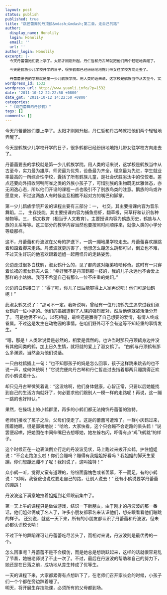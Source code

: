 ```yaml
---
layout: post
status: publish
published: true
title: "跳芭蕾舞的丹顶鹤&mdash;&mdash;第二章，走自己的路"
author:
  display_name: Honolily
  login: Honolily
  email: ''
  url: ''
author_login: Honolily
excerpt: |-
  今天丹蕾蕾她们要上学了。太阳才刚刚升起，丹仁哲和丹古琴就把他们两个轻轻地弄醒了。

  今天是鹤族少儿学校开学的日子，很多鹤都已经纷纷地地拖儿带女往学校方向走去了。

  丹蕾蕾要去的学校就是第一少儿鹤族学院。用人类的话来说，这学校是鹤族当中从古至今，实力最为雄厚，师资最为优秀，设备最为齐全，理念最为先进，学生就业率最高的一所综合性学校，囊括了所有鹤族儿童，是社会优胜劣汰中的佼佼者。差点还要向外招收阿鸭阿雀之类的外族小孩子了，可惜别族的生物既无优雅体态，亦无闲逸心态，所以他们开设的课程一点也吸引不了别族鸟类的注意。鹅族的鸟或许愿意来，不过这两族人有时候会互相瞧不起对方的嘴巴和脚掌。
wordpress_id: 1532
wordpress_url: http://www.yuanli.info/?p=1532
date: '2011-10-12 22:22:50 +0800'
date_gmt: '2011-10-12 14:22:50 +0800'
categories:
- "《跳芭蕾舞的丹顶鹤》"
tags: []
comments: []
---
```

<p>今天丹蕾蕾她们要上学了。太阳才刚刚升起，丹仁哲和丹古琴就把他们两个轻轻地弄醒了。</p>
<p>今天是鹤族少儿学校开学的日子，很多鹤都已经纷纷地地拖儿带女往学校方向走去了。</p>
<p>丹蕾蕾要去的学校就是第一少儿鹤族学院。用人类的话来说，这学校是鹤族当中从古至今，实力最为雄厚，师资最为优秀，设备最为齐全，理念最为先进，学生就业率最高的一所综合性学校，囊括了所有鹤族儿童，是社会优胜劣汰中的佼佼者。差点还要向外招收阿鸭阿雀之类的外族小孩子了，可惜别族的生物既无优雅体态，亦无闲逸心态，所以他们开设的课程一点也吸引不了别族鸟类的注意。鹅族的鸟或许愿意来，不过这两族人有时候会互相瞧不起对方的嘴巴和脚掌。<a id="more"></a><a id="more-1532"></a></p>
<p>第一少儿鹤族学院开设的课程主要有三部分：一， 社交。其主要授课内容为音乐舞蹈。二， 生存技能。其主要授课内容为捕鱼捞虾，翻草根，采草籽和认识各种植物等。三， 鹤文教育（相当于人文教育）。主要授课内容为鹤族历史，鹤族与人族的关系等等。这三部分的教学内容当然也要按照时间顺序来，就像人类的小学分等级那样。 </p>
<p>这不，丹蕾蕾和丹波波在父母的护送下，一跳一蹦地巢学校走去。丹蕾蕾喜欢蹦跳着和踮着脚来走路。丹波波就更厉害了，他想怎么蹦怎么跳都可以，倒立也不难，不过天生好玩的他喜欢跟着姐姐一起用怪异的走路姿势。</p>
<p>旁边走过很多白枕鹤，淑女鹤什么的，见了都向这对姐弟啧啧称奇。这时有一只穿着长裙的淑女鹤夫人说：&ldquo;幸好我不是丹顶鹤那一枝的，我的儿子永远也不会爱上那样的小姑娘。我可不希望自己有那么一位不庄重的媳妇。&rdquo;</p>
<p>旁边的白鹤接口了：&ldquo;得了吧，你儿子日后能攀得上人家再说吧！他们可是仙鹤呢！&rdquo;</p>
<p>此淑女鹤又说了：&ldquo;那可不一定。我听说啊，曾经有一位丹顶鹤先生追求过我们淑女鹤的一位小姐的。他们的婚姻遭到了人族的强烈反对，然后他俩就被活活分开了。 可是他俩不甘心，以死相逼，最终还是赢得了自己想要的爱情，有情人终成眷属。不过这是发生在动物园的事情。在咱们野外可不会有这等不知轻重的事情发生。 &rdquo;</p>
<p>&ldquo;嗯，那是！人类常说爱是必然的，相爱是偶然的。也许当时那只丹顶鹤身边并没有其他同类的鹤，加上日久生情，就将就的爱上了淑女鹤了。 &rdquo;白鹤与丹顶鹤有那么多渊源，当然会为他们说话。</p>
<p>一只白枕鹤插上一句：&ldquo;也不知那孩子的妈是怎么回事，孩子这样跳来跳去的也不说一声，成何体统啊！&rdquo;它说完便向丹古琴和丹仁哲走过去指着那两只蹦跳得正欢的小鹤说着什么。 </p>
<p>却只见丹古琴微笑着说：&ldquo;这没啥啊，他们身体健康，心智正常，只要以后她能找到自己的生活方向就好了，何必要求他们跟别人一模一样的走路呢！再说，这一蹦一跳的也好辩认。&rdquo;</p>
<p>果然，在操场上的小鹤群里，再多的小鹤们都无法掩饰丹蕾蕾的独特。 </p>
<p>老师们接收了孩子之后，父母们便走了。这是的蕾蕾可遭难了。一群小灰鹤过来，围着她瞧，很是鄙夷地说：&ldquo;哈哈，大家快看，这个只会蹦不会走路的呆头鹤！&rdquo;说罢便起哄，把她围在中间伸嘴巴去想啄她，她左躲右闪，吓得有点&ldquo;鸡飞鹤跳&rdquo;的样子。</p>
<p>这个时候正在一边表演倒立行走的丹波波见状，马上跑过来拨开众鹤，护住姐姐说：&ldquo;不会走路怎么啦！你们会蹦吗？蹦得有我姐姐好看吗？我姐姐的脚天生爱蹦，你们想蹦还蹦不了呢！我妈说了，这叫独特！&rdquo;</p>
<p>众小鹤一听，觉得又蛮有道理的，纷纷面露愧色或者羡慕，不一而足。有的小鹤说：&ldquo;对啊，我爸爸也说过要走自己的路，让别人说去！&rdquo; 还有小鹤说要学丹蕾蕾的蹦跳！</p>
<p>丹波波这下满意地拉着姐姐到老师跟前集中了。</p>
<p>第一天上午的课程只是做做游戏，结识一下新朋友。由于刚才的丹波波的那一番话，他们姐弟俩成了名人了，许多小朋友都慕名来认识他们，想亲眼看看他们蹦跳的样子。 还别说，就这一天下来，所有的小朋友都认识了丹蕾蕾和丹波波，但未必都认识校长呐！</p>
<p>不过下午的舞蹈课可让丹蕾蕾吃尽苦头了，而相对来说，丹波波则是最优秀的一个。</p>
<p>怎么回事呢？丹蕾蕾不是不会模仿，而是她总是想跳跃起来，这样的话就很容易乱了节奏，她被老师说了不止一次了。不过，最后在丹波波的帮助和自己的努力下，她还是在日落之前，成功地从差生转成了优等生。</p>
<p>一天的课程下来，大家都累得有点想趴下了，在老师们召开家长会的时候，小孩子们一个个都在旁边趴着睡了。<br />
明天，将开展生存技能课，必须所有的父母都到场。</p>
